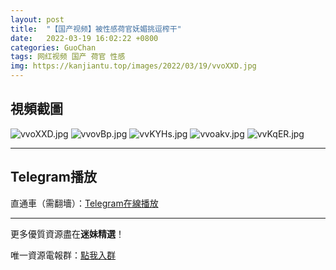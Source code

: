 ```yaml
---
layout: post
title:  "【国产视频】被性感荷官妩媚挑逗榨干"
date:   2022-03-19 16:02:22 +0800
categories: GuoChan
tags: 网红视频 国产 荷官 性感
img: https://kanjiantu.top/images/2022/03/19/vvoXXD.jpg
---
```



## 視頻截圖

![vvoXXD.jpg](https://kanjiantu.top/images/2022/03/19/vvoXXD.jpg)
![vvovBp.jpg](https://kanjiantu.top/images/2022/03/19/vvovBp.jpg)
![vvKYHs.jpg](https://kanjiantu.top/images/2022/03/19/vvKYHs.jpg)
![vvoakv.jpg](https://kanjiantu.top/images/2022/03/19/vvoakv.jpg)
![vvKqER.jpg](https://kanjiantu.top/images/2022/03/19/vvKqER.jpg)

* * *
## Telegram播放

直通車（需翻墻）：[Telegram在線播放](https://t.me/mimeijingxuan/217)

* * *
更多優質資源盡在**迷妹精選**！

唯一資源電報群：[點我入群](https://t.me/mimeijingxuan)


